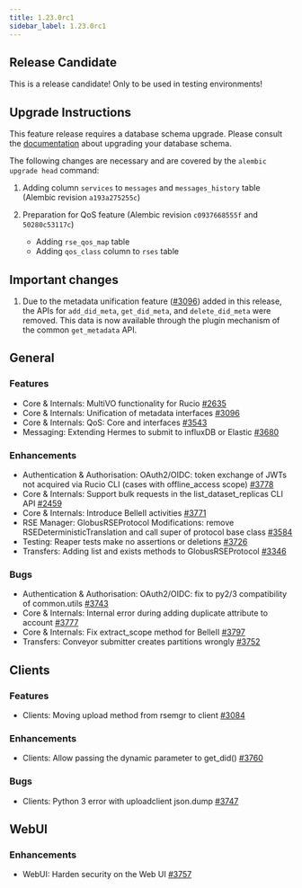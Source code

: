```yaml
---
title: 1.23.0rc1
sidebar_label: 1.23.0rc1
---
```


## Release Candidate

This is a release candidate! Only to be used in testing environments!

## Upgrade Instructions

This feature release requires a database schema upgrade. Please consult the [documentation](https://rucio.readthedocs.io/en/latest/database.html) about
upgrading your database schema.

The following changes are necessary and are covered by the `alembic upgrade head` command:

1. Adding column `services` to `messages` and `messages_history` table (Alembic revision `a193a275255c`)

1. Preparation for QoS feature (Alembic revision `c0937668555f` and `50280c53117c`)

    - Adding `rse_qos_map` table
    - Adding `qos_class` column to `rses` table

## Important changes

1. Due to the metadata unification feature ([#3096](https://github.com/rucio/rucio/issues/3096)) added in this release, the APIs for `add_did_meta`,
   `get_did_meta`, and `delete_did_meta` were removed. This data is now available through the plugin mechanism of the common `get_metadata` API.

## General

### Features

- Core & Internals: MultiVO functionality for Rucio [#2635](https://github.com/rucio/rucio/issues/2635)
- Core & Internals: Unification of metadata interfaces [#3096](https://github.com/rucio/rucio/issues/3096)
- Core & Internals: QoS: Core and interfaces [#3543](https://github.com/rucio/rucio/issues/3543)
- Messaging: Extending Hermes to submit to influxDB or Elastic [#3680](https://github.com/rucio/rucio/issues/3680)

### Enhancements

- Authentication & Authorisation: OAuth2/OIDC: token exchange of JWTs not acquired via Rucio CLI (cases with offline_access scope)
  [#3778](https://github.com/rucio/rucio/issues/3778)
- Core & Internals: Support bulk requests in the list_dataset_replicas CLI API [#2459](https://github.com/rucio/rucio/issues/2459)
- Core & Internals: Introduce BelleII activities [#3771](https://github.com/rucio/rucio/issues/3771)
- RSE Manager: GlobusRSEProtocol Modifications: remove RSEDeterministicTranslation and call super of protocol base class
  [#3584](https://github.com/rucio/rucio/issues/3584)
- Testing: Reaper tests make no assertions or deletions [#3726](https://github.com/rucio/rucio/issues/3726)
- Transfers: Adding list and exists methods to GlobusRSEProtocol [#3346](https://github.com/rucio/rucio/issues/3346)

### Bugs

- Authentication & Authorisation: OAuth2/OIDC: fix to py2/3 compatibility of common.utils [#3743](https://github.com/rucio/rucio/issues/3743)
- Core & Internals: Internal error during adding duplicate attribute to account [#3777](https://github.com/rucio/rucio/issues/3777)
- Core & Internals: Fix extract_scope method for BelleII [#3797](https://github.com/rucio/rucio/issues/3797)
- Transfers: Conveyor submitter creates partitions wrongly [#3752](https://github.com/rucio/rucio/issues/3752)

## Clients

### Features

- Clients: Moving upload method from rsemgr to client [#3084](https://github.com/rucio/rucio/issues/3084)

### Enhancements

- Clients: Allow passing the dynamic parameter to get_did() [#3760](https://github.com/rucio/rucio/issues/3760)

### Bugs

- Clients: Python 3 error with uploadclient json.dump [#3747](https://github.com/rucio/rucio/issues/3747)

## WebUI

### Enhancements

- WebUI: Harden security on the Web UI [#3757](https://github.com/rucio/rucio/issues/3757)
